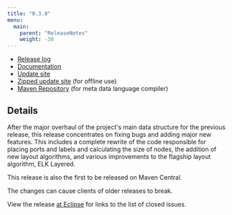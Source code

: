 ```yaml
---
title: "0.3.0"
menu:
  main:
    parent: "ReleaseNotes"
    weight: -30
---
```


* [Release log](https://projects.eclipse.org/projects/modeling.elk/releases/0.3.0)
* [Documentation](https://download.eclipse.org/elk/updates/releases/0.3.0/elk-0.3.0-docs.zip)
* [Update site](https://download.eclipse.org/elk/updates/releases/0.3.0/)
* [Zipped update site](https://download.eclipse.org/elk/updates/releases/0.3.0/elk-0.3.0.zip) (for offline use)
* [Maven Repository](https://download.eclipse.org/elk/maven/releases/0.3.0) (for meta data language compiler)


## Details

After the major overhaul of the project's main data structure for the previous release, this release concentrates on fixing bugs and adding major new features. This includes a complete rewrite of the code responsible for placing ports and labels and calculating the size of nodes, the addition of new layout algorithms, and various improvements to the flagship layout algorithm, ELK Layered.

This release is also the first to be released on Maven Central.

The changes can cause clients of older releases to break.

View the release [at Eclipse](https://projects.eclipse.org/projects/modeling.elk/releases/0.3.0) for links to the list of closed issues.
